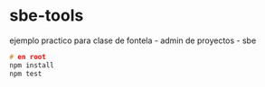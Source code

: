 # sbe-tools
ejemplo practico para clase de fontela - admin de proyectos - sbe


```C
# en root
npm install
npm test

```
